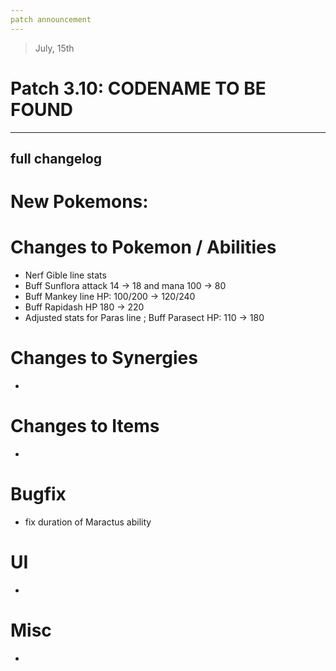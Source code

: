 ```yaml
---
patch announcement
---
```


> July, 15th

# Patch 3.10: CODENAME TO BE FOUND

---

## full changelog

# New Pokemons:



# Changes to Pokemon / Abilities

- Nerf Gible line stats
- Buff Sunflora attack 14 → 18 and mana 100 → 80
- Buff Mankey line HP: 100/200 → 120/240
- Buff Rapidash HP 180 → 220
- Adjusted stats for Paras line ; Buff Parasect HP: 110 → 180


# Changes to Synergies

- 

# Changes to Items

- 

# Bugfix

-  fix duration of Maractus ability

# UI

- 

# Misc

- 
